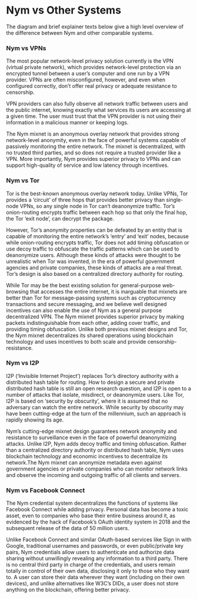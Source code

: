 # Nym vs Other Systems

The diagram and brief explainer texts below give a high level overview of the difference between Nym and other comparable systems.

### Nym vs VPNs

The most popular network-level privacy solution currently is the VPN (virtual private network), which provides network-level protection via an encrypted tunnel between a user’s computer and one run by a VPN provider. VPNs are often misconfigured, however, and even when configured correctly, don’t offer real privacy or adequate resistance to censorship.

VPN providers can also fully observe all network traffic between users and the public internet, knowing exactly what services its users are accessing at a given time. The user must trust that the VPN provider is not using their information in a malicious manner or keeping logs.

The Nym mixnet is an anonymous overlay network that provides strong network-level anonymity, even in the face of powerful systems capable of passively monitoring the entire network. The mixnet is decentralized, with no trusted third parties, and so does not require a trusted provider like a VPN. More importantly, Nym provides superior privacy to VPNs and can support high-quality of service and low latency through incentives.

### Nym vs Tor

Tor is the best-known anonymous overlay network today. Unlike VPNs, Tor provides a ‘circuit’ of three hops that provides better privacy than single-node VPNs, so any single node in Tor can’t deanonymize traffic. Tor’s onion-routing encrypts traffic between each hop so that only the final hop, the Tor ‘exit node’, can decrypt the package.

However, Tor’s anonymity properties can be defeated by an entity that is capable of monitoring the entire network’s ‘entry’ and ‘exit’ nodes, because while onion-routing encrypts traffic, Tor does not add timing obfuscation or use decoy traffic to obfuscate the traffic patterns which can be used to deanonymize users. Although these kinds of attacks were thought to be unrealistic when Tor was invented, in the era of powerful government agencies and private companies, these kinds of attacks are a real threat. Tor’s design is also based on a centralized directory authority for routing.

While Tor may be the best existing solution for general-purpose web-browsing that accesses the entire internet, it is inarguable that mixnets are better than Tor for message-passing systems such as cryptocurrency transactions and secure messaging, and we believe well designed incentives can also enable the use of Nym as a general purpose decentralized VPN. The Nym mixnet provides superior privacy by making packets indistinguishable from each other, adding cover traffic, and providing timing obfuscation. Unlike both previous mixnet designs and Tor, the Nym mixnet decentralizes its shared operations using blockchain technology and uses incentives to both scale and provide censorship-resistance.

### Nym vs I2P

I2P (‘Invisible Internet Project’) replaces Tor’s directory authority with a distributed hash table for routing. How to design a secure and private distributed hash table is still an open research question, and I2P is open to a number of attacks that isolate, misdirect, or deanonymize users. Like Tor, I2P is based on ‘security by obscurity’, where it is assumed that no adversary can watch the entire network. While security by obscurity may have been cutting-edge at the turn of the millennium, such an approach is rapidly showing its age.

Nym’s cutting-edge mixnet design guarantees network anonymity and resistance to surveillance even in the face of powerful deanonymizing attacks. Unlike I2P, Nym adds decoy traffic and timing obfuscation. Rather than a centralized directory authority or distributed hash table, Nym uses blockchain technology and economic incentives to decentralize its network.The Nym mixnet can anonymize metadata even against government agencies or private companies who can monitor network links and observe the incoming and outgoing traffic of all clients and servers.

### Nym vs Facebook Connect

The Nym credential system decentralizes the functions of systems like Facebook Connect while adding privacy. Personal data has become a toxic asset, even to companies who base their entire business around it, as evidenced by the hack of Facebook’s OAuth identity system in 2018 and the subsequent release of the data of 50 million users.

Unlike Facebook Connect and similar OAuth-based services like Sign in with Google, traditional usernames and passwords, or even public/private key pairs, Nym credentials allow users to authenticate and authorize data sharing without unwillingly revealing any information to a third party. There is no central third party in charge of the credentials, and users remain totally in control of their own data, disclosing it only to those who they want to. A user can store their data wherever they want (including on their own devices), and unlike alternatives like W3C’s DIDs, a user does not store anything on the blockchain, offering better privacy.
